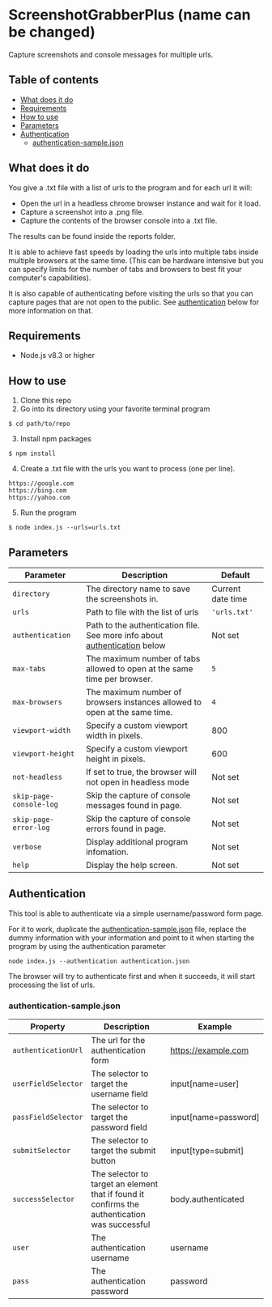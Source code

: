# ScreenshotGrabberPlus (name can be changed)
Capture screenshots and console messages for multiple urls.

## Table of contents
- [What does it do](#what-does-it-do)
- [Requirements](#requirements)
- [How to use](#how-to-use)
- [Parameters](#parameters)
- [Authentication](#authentication)
  - [authentication-sample.json](#authentication-samplejson)

## What does it do
You give a  .txt file with a list of urls to the program and for each url it will:
- Open the url in a headless chrome browser instance and wait for it load.
- Capture a screenshot into a .png file.
- Capture the contents of the browser console into a .txt file.

The results can be found inside the reports folder.

It is able to achieve fast speeds by loading the urls into multiple tabs inside multiple browsers at the same time. (This can be hardware intensive but you can specify limits for the number of tabs and browsers to best fit your computer's capabilities).

It is also capable of authenticating before visiting the urls so that you can capture pages that are not open to the public. See [authentication](#authentication) below for more information on that.


## Requirements

* Node.js v8.3 or higher

## How to use

1. Clone this repo
2. Go into its directory using your favorite terminal program

```
$ cd path/to/repo
```

3. Install npm packages

```
$ npm install
```

4. Create a .txt file with the urls you want to process (one per line).

```
https://google.com
https://bing.com
https://yahoo.com
```

5. Run the program

```
$ node index.js --urls=urls.txt
```

## Parameters

| Parameter               | Description                                                                                  | Default           |
| ----------------------- | -------------------------------------------------------------------------------------------- | ----------------- |
| `directory`             | The directory name to save the screenshots in.                                               | Current date time |
| `urls`                  | Path to file with the list of urls                                                           | `'urls.txt'`      |
| `authentication`        | Path to the authentication file. See more info about [authentication](#authentication) below | Not set           |
| `max-tabs`              | The maximum number of tabs allowed to open at the same time per browser.                     | `5`               |
| `max-browsers`          | The maximum number of browsers instances allowed to open at the same time.                   | `4`               |
| `viewport-width`        | Specify a custom viewport width in pixels.                                                   | 800               |
| `viewport-height`       | Specify a custom viewport height in pixels.                                                  | 600               |
| `not-headless`          | If set to true, the browser will not open in headless mode                                   | Not set           |
| `skip-page-console-log` | Skip the capture of console messages found in page.                                          | Not set           |
| `skip-page-error-log`   | Skip the capture of console errors found in page.                                            | Not set           |
| `verbose`               | Display additional program infomation.                                                       | Not set           |
| `help`                  | Display the help screen.                                                                     | Not set           |

## Authentication

This tool is able to authenticate via a simple username/password form page.

For it to work, duplicate the [authentication-sample.json](/authentication-sample.json) file, replace the dummy information with your information and point to it when starting the program by using the authentication parameter

```
node index.js --authentication authentication.json
```

The browser will try to authenticate first and when it succeeds, it will start processing the list of urls.

### authentication-sample.json

| Property            | Description                                                                                   | Example              |
| ------------------- | --------------------------------------------------------------------------------------------- | -------------------- |
| `authenticationUrl` | The url for the authentication form                                                           | https://example.com  |
| `userFieldSelector` | The selector to target the username field                                                     | input[name=user]     |
| `passFieldSelector` | The selector to target the password field                                                     | input[name=password] |
| `submitSelector`    | The selector to target the submit button                                                      | input[type=submit]   |
| `successSelector`   | The selector to target an element that if found it confirms the authentication was successful | body.authenticated   |
| `user`              | The authentication username                                                                   | username             |
| `pass`              | The authentication password                                                                   | password             |
